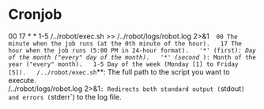 # Cronjob
00 17 * * 1-5 /../robot/exec.sh >> /../robot/logs/robot.log 2>&1`  
00 The minute when the job runs (at the 0th minute of the hour).  
17 The hour when the job runs (5:00 PM in 24-hour format).  
'*' (first `*`): Day of the month ("every" day of the month).  
'*' (second `*`): Month of the year ("every" month).  
1-5 Day of the week (Monday [1] to Friday [5]).  
/../robot/exec.sh`**: The full path to the script you want to execute.  
/../robot/logs/robot.log 2>&1`: Redirects both standard output (`stdout`) and errors (`stderr`) to the log file.  

